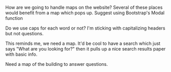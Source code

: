 How are we going to handle maps on the website? Several of these places would benefit from a map which pops up. Suggest using Bootstrap's Modal function

Do we use caps for each word or not? I'm sticking with capitalizing headers but not questions.

This reminds me, we need a map. It'd be cool to have a search which just says "What are you looking for?" then it pulls up a nice search results paper with basic info. 

Need a map of the building to answer questions.